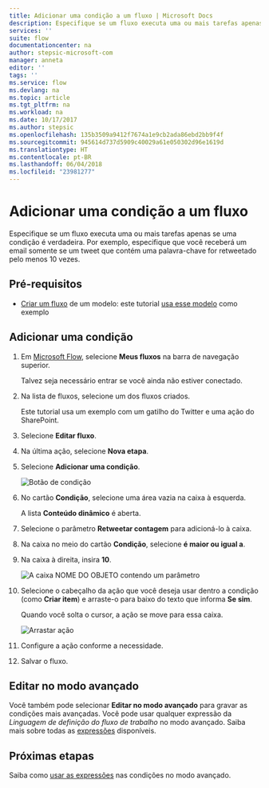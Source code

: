 ```yaml
---
title: Adicionar uma condição a um fluxo | Microsoft Docs
description: Especifique se um fluxo executa uma ou mais tarefas apenas se uma condição é verdadeira.
services: ''
suite: flow
documentationcenter: na
author: stepsic-microsoft-com
manager: anneta
editor: ''
tags: ''
ms.service: flow
ms.devlang: na
ms.topic: article
ms.tgt_pltfrm: na
ms.workload: na
ms.date: 10/17/2017
ms.author: stepsic
ms.openlocfilehash: 135b3509a9412f7674a1e9cb2ada86ebd2bb9f4f
ms.sourcegitcommit: 945614d737d5909c40029a61e050302d96e1619d
ms.translationtype: HT
ms.contentlocale: pt-BR
ms.lasthandoff: 06/04/2018
ms.locfileid: "23981277"
---
```

# <a name="add-a-condition-to-a-flow"></a>Adicionar uma condição a um fluxo

Especifique se um fluxo executa uma ou mais tarefas apenas se uma condição é verdadeira. Por exemplo, especifique que você receberá um email somente se um tweet que contém uma palavra-chave for retweetado pelo menos 10 vezes.

## <a name="prerequisites"></a>Pré-requisitos

* [Criar um fluxo](get-started-logic-template.md) de um modelo: este tutorial [usa esse modelo](https://flow.microsoft.com/galleries/public/templates/e78571e5c70e4806a18eeacba5a897c8/) como exemplo

## <a name="add-a-condition"></a>Adicionar uma condição

1. Em [Microsoft Flow](https://flow.microsoft.com), selecione **Meus fluxos** na barra de navegação superior.

    Talvez seja necessário entrar se você ainda não estiver conectado.

1. Na lista de fluxos, selecione um dos fluxos criados.

    Este tutorial usa um exemplo com um gatilho do Twitter e uma ação do SharePoint.

1. Selecione **Editar fluxo**.

1. Na última ação, selecione **Nova etapa**.

1. Selecione **Adicionar uma condição**.

    ![Botão de condição](./media/add-condition/add-condition.png)

1. No cartão **Condição**, selecione uma área vazia na caixa à esquerda.

    A lista **Conteúdo dinâmico** é aberta.

1. Selecione o parâmetro **Retweetar contagem** para adicioná-lo à caixa.

1. Na caixa no meio do cartão **Condição**, selecione **é maior ou igual a**.

1. Na caixa à direita, insira **10**.

    ![A caixa NOME DO OBJETO contendo um parâmetro](./media/add-condition/specify-condition.png)

1. Selecione o cabeçalho da ação que você deseja usar dentro a condição (como **Criar item**) e arraste-o para baixo do texto que informa **Se sim**.

    Quando você solta o cursor, a ação se move para essa caixa.

    ![Arrastar ação](./media/add-condition/drag-action.png)

1. Configure a ação conforme a necessidade.

1. Salvar o fluxo.

## <a name="edit-in-advanced-mode"></a>Editar no modo avançado

Você também pode selecionar **Editar no modo avançado** para gravar as condições mais avançadas. Você pode usar qualquer expressão da *Linguagem de definição do fluxo de trabalho* no modo avançado. Saiba mais sobre todas as [expressões](https://msdn.microsoft.com/library/azure/mt643789.aspx) disponíveis.

## <a name="next-steps"></a>Próximas etapas

Saiba como [usar as expressões](use-expressions-in-conditions.md) nas condições no modo avançado.
